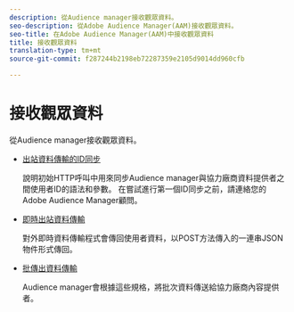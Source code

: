 ```yaml
---
description: 從Audience manager接收觀眾資料。
seo-description: 從Adobe Audience Manager(AAM)接收觀眾資料。
seo-title: 在Adobe Audience Manager(AAM)中接收觀眾資料
title: 接收觀眾資料
translation-type: tm+mt
source-git-commit: f287244b2198eb72287359e2105d9014dd960cfb

---
```



# 接收觀眾資料

從Audience manager接收觀眾資料。

* [出站資料傳輸的ID同步](id-sync-outbound.md)

   說明初始HTTP呼叫中用來同步Audience manager與協力廠商資料提供者之間使用者ID的語法和參數。 在嘗試進行第一個ID同步之前，請連絡您的Adobe Audience Manager顧問。

* [即時出站資料傳輸](real-time-outbound-transfers/real-time-outbound-transfers.md)

   對外即時資料傳輸程式會傳回使用者資料，以POST方法傳入的一連串JSON物件形式傳回。

* [批傳出資料傳輸](batch-outbound-transfers/batch-outbound-overview.md)

   Audience manager會根據這些規格，將批次資料傳送給協力廠商內容提供者。
